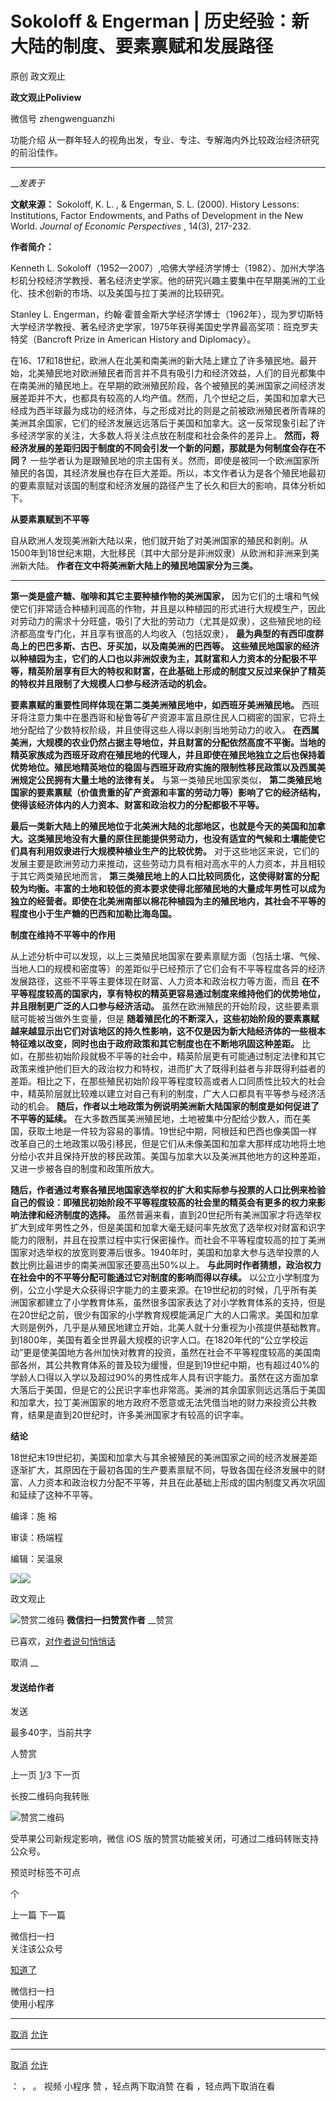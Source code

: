 

#  Sokoloff & Engerman | 历史经验：新大陆的制度、要素禀赋和发展路径

原创 政文观止 

**政文观止Poliview** 

微信号 zhengwenguanzhi

功能介绍 从一群年轻人的视角出发，专业、专注、专解海内外比较政治经济研究的前沿佳作。

____

___发表于_


**文献来源：** Sokoloff, K. L. , & Engerman, S. L. (2000). History Lessons:
Institutions, Factor Endowments, and Paths of Development in the New World.
_Journal of Economic Perspectives_ , 14(3), 217-232.

  

 **作者简介：**  

Kenneth L.
Sokoloff（1952—2007）,哈佛大学经济学博士（1982）、加州大学洛杉矶分校经济学教授、著名经济史学家。他的研究兴趣主要集中在早期美洲的工业化、技术创新的市场、以及美国与拉丁美洲的比较研究。

Stanley L.
Engerman，约翰·霍普金斯大学经济学博士（1962年），现为罗切斯特大学经济学教授、著名经济史学家，1975年获得美国史学界最高奖项：班克罗夫特奖（Bancroft
Prize in American History and Diplomacy）。  

  

  

在16、17和18世纪，欧洲人在北美和南美洲的新大陆上建立了许多殖民地。最开始，北美殖民地对欧洲殖民者而言并不具有吸引力和经济效益，人们的目光都集中在南美洲的殖民地上。在早期的欧洲殖民阶段，各个被殖民的美洲国家之间经济发展差距并不大，也都具有较高的人均产值。然而，几个世纪之后，美国和加拿大已经成为西半球最为成功的经济体，与之形成对比的则是之前被欧洲殖民者所青睐的美洲其余国家，它们的经济发展远远落后于美国和加拿大。这一反常现象引起了许多经济学家的关注，大多数人将关注点放在制度和社会条件的差异上。
**然而，将经济发展的差距归因于制度的不同会引发一个新的问题，那就是为何制度会存在不同？**
一些学者认为是跟殖民地的宗主国有关。然而，即使是被同一个欧洲国家所殖民的各国，其经济发展也存在巨大差距。所以，本文作者认为是各个殖民地最初的要素禀赋对该国的制度和经济发展的路径产生了长久和巨大的影响，具体分析如下。

  

 **从要素禀赋到不平等**

  

自从欧洲人发现美洲新大陆以来，他们就开始了对美洲国家的殖民和剥削。从1500年到18世纪末期，大批移民（其中大部分是非洲奴隶）从欧洲和非洲来到美洲新大陆。
**作者在文中将美洲新大陆上的殖民地国家分为三类。**

 ****

**第一类是盛产糖、咖啡和其它主要种植作物的美洲国家，**
因为它们的土壤和气候使它们非常适合种植利润高的作物，并且是以种植园的形式进行大规模生产，因此对劳动力的需求十分旺盛，吸引了大批的劳动力（尤其是奴隶），这些殖民地的经济都高度专门化，并且享有很高的人均收入（包括奴隶），
**最为典型的有西印度群岛上的巴巴多斯、古巴、牙买加，以及南美洲的巴西等。**
**这些殖民地国家的经济以种植园为主，它们的人口也以非洲奴隶为主，其财富和人力资本的分配极不平等，精英阶层享有巨大的特权和财富，在此基础上形成的制度又反过来保护了精英的特权并且限制了大规模人口参与经济活动的机会。**

**要素禀赋的重要性同样体现在第二类美洲殖民地中，如西班牙美洲殖民地。**
西班牙将注意力集中在墨西哥和秘鲁等矿产资源丰富且原住民人口稠密的国家，它将土地分配给了少数特权阶级，并且使得这些人得以剥削当地劳动力的收入。
**在西属美洲，大规模的农业仍然占据主导地位，并且财富的分配依然高度不平衡。当地的精英家族成为西班牙政府在殖民地的代理人，并且即使在殖民地独立之后也保持着优势地位。殖民地精英地位的稳固与西班牙政府实施的限制性移民政策以及西属美洲规定公民拥有大量土地的法律有关。**
与第一类殖民地国家类似，
**第二类殖民地国家的要素禀赋（价值贵重的矿产资源和丰富的劳动力等）影响了它的经济结构，使得该经济体内的人力资本、财富和政治权力的分配都极不平等。**

**最后一类新大陆上的殖民地位于北美洲大陆的北部地区，也就是今天的美国和加拿大。这类殖民地没有大量的原住民能提供劳动力，也没有适宜的气候和土壤能使它们具有利用奴隶进行大规模种植业生产的比较优势。**
对于这些地区来说，它们的发展主要是欧洲劳动力来推动，这些劳动力具有相对高水平的人力资本，并且相较于其它两类殖民地而言，
**第三类殖民地上的人口比较同质化，这使得财富的分配较为均衡。丰富的土地和较低的资本要求使得北部殖民地的大量成年男性可以成为独立的经营者。即使在北美洲南部以棉花种植园为主的殖民地内，其社会不平等的程度也小于生产糖的巴西和加勒比海岛国。**

  

 **制度在维持不平等中的作用**

  

从上述分析中可以发现，以上三类殖民地国家在要素禀赋方面（包括土壤、气候、当地人口的规模和密度等）的差距似乎已经预示了它们会有不平等程度各异的经济发展路径，这些不平等主要体现在财富、人力资本和政治权力等方面，而且
**在不平等程度较高的国家内，享有特权的精英更容易通过制度来维持他们的优势地位，并且限制更广泛的人口参与经济活动。**
虽然在欧洲殖民的开始阶段，这些要素禀赋可能被当做外生变量，但是
**随着殖民化的不断深入，这些初始阶段的要素禀赋越来越显示出它们对该地区的持久性影响，这不仅是因为新大陆经济体的一些根本特征难以改变，同时也由于政府政策和其它制度也在不断地巩固这种差距。**
比如，在那些初始阶段就极不平等的社会中，精英阶层更有可能通过制定法律和其它政策来维护他们巨大的政治权力和特权，进而扩大了既得利益者与非既得利益者的差距。相比之下，在那些殖民初始阶段平等程度较高或者人口同质性比较大的社会中，精英阶层就比较难以建立对自己有利的制度，广大人口都具有平等参与经济活动的机会。
**随后，作者以土地政策为例说明美洲新大陆国家的制度是如何促进了不平等的延续。**
在大多数西属美洲殖民地，土地被集中分配给少数人，而在美国，获取土地是一件较为容易的事情。19世纪中期，阿根廷和巴西也像美国一样改革自己的土地政策以吸引移民，但是它们从未像美国和加拿大那样成功地将土地分给小农并且保持开放的移民政策。美国与加拿大以及美洲其他地方的这种差距，又进一步被各自的制度和政策所放大。

**随后，作者通过考察各殖民地国家选举权的扩大和实际参与投票的人口比例来检验自己的假设：即殖民初始阶段不平等程度较高的社会里的精英会有更多的权力来影响法律和经济制度的选择。**
虽然普遍来看，直到20世纪所有美洲国家才将选举权扩大到成年男性之外，但是美国和加拿大毫无疑问率先放宽了选举权对财富和识字能力的限制，并且在投票过程中实行保密操作。而社会不平等程度较高的拉丁美洲国家对选举权的放宽则要滞后很多。1940年时，美国和加拿大参与选举投票的人数比例比最进步的南美洲国家还要高出50%以上。
**与此同时作者猜想，政治权力在社会中的不平等分配可能通过它对制度的影响而得以存续。**
以公立小学制度为例，公立小学是大众获得识字能力的主要来源。在19世纪初的时候，几乎所有美洲国家都建立了小学教育体系，虽然很多国家表达了对小学教育体系的支持，但是在20世纪之前，很少有国家的小学教育规模能满足广大的人口需求。美国和加拿大则是例外，几乎是从殖民地建立开始，北美人就十分重视为小孩提供基础教育。到1800年，美国有着全世界最大规模的识字人口。在1820年代的“公立学校运动”更是使美国地方各州加快对教育的投资，虽然在社会不平等程度较高的美国南部各州，其公共教育体系的普及较为缓慢，但是到19世纪中期，也有超过40%的学龄人口得以入学以及超过90%的男性成年人具有识字能力。虽然在这方面加拿大落后于美国，但是它的公民识字率也非常高。美洲的其余国家则远远落后于美国和加拿大，拉丁美洲国家的地方政府不愿意或无法凭借当地的财力来投资公共教育，结果是直到20世纪时，许多美洲国家才有较高的识字率。

  

 **结论**

  

18世纪末19世纪初，美国和加拿大与其余被殖民的美洲国家之间的经济发展差距逐渐扩大，其原因在于最初各国的生产要素禀赋不同，导致各国在经济发展中的财富、人力资本和政治权力分配不平等，并且在此基础上形成的国内制度又再次巩固和延续了这种不平等。

  

  

编译：施 榕

审读：杨端程  

编辑：吴温泉

  

![](/images/426/2.jpeg)![](/images/426/3.jpeg)

  



政文观止

![赞赏二维码]() **微信扫一扫赞赏作者** __赞赏

已喜欢，[对作者说句悄悄话](javascript:;)

取消 __

#### 发送给作者

发送

最多40字，当前共字

[](javascript:;) 人赞赏

上一页 [1](javascript:;)/3 下一页

长按二维码向我转账

![赞赏二维码]()

受苹果公司新规定影响，微信 iOS 版的赞赏功能被关闭，可通过二维码转账支持公众号。

预览时标签不可点



个

上一篇 下一篇



微信扫一扫  
关注该公众号

[知道了](javascript:;)

 微信扫一扫  
使用小程序

****

[取消](javascript:void\(0\);) [允许](javascript:void\(0\);)

****

[取消](javascript:void\(0\);) [允许](javascript:void\(0\);)

： ， 。 视频 小程序 赞 ，轻点两下取消赞 在看 ，轻点两下取消在看


